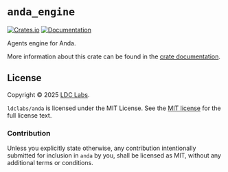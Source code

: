 # `anda_engine`

[![Crates.io](https://img.shields.io/crates/v/anda_engine)](https://crates.io/crates/anda_engine)
[![Documentation](https://docs.rs/anda_engine/badge.svg)](https://docs.rs/anda_engine)

Agents engine for Anda.

More information about this crate can be found in the [crate documentation][docs].

## License
Copyright © 2025 [LDC Labs](https://github.com/ldclabs).

`ldclabs/anda` is licensed under the MIT License. See the [MIT license][license] for the full license text.

### Contribution

Unless you explicitly state otherwise, any contribution intentionally submitted
for inclusion in `anda` by you, shall be licensed as MIT, without any
additional terms or conditions.

[docs]: https://docs.rs/anda_engine
[license]: ./../LICENSE-MIT